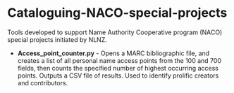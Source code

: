 # Cataloguing-NACO-special-projects
Tools developed to support Name Authority Cooperative program (NACO) special projects initiated by NLNZ.

- **Access_point_counter.py** - Opens a MARC bibliographic file, and creates a list of all personal name access points from the 100 and 700 fields, 
then counts the specified number of highest occurring access points. Outputs a CSV file of results. Used to identify prolific creators and contributors.
